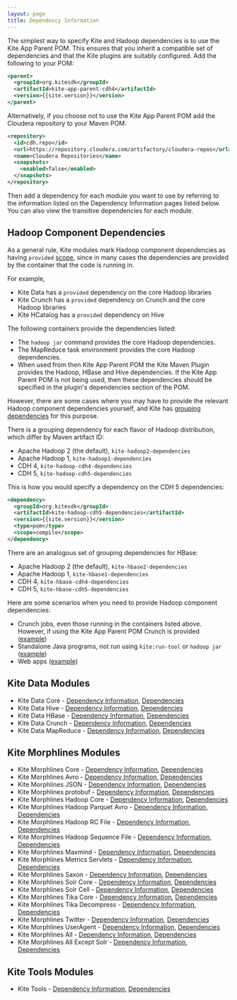 ```yaml
---
layout: page
title: Dependency Information
---
```


The simplest way to specify Kite and Hadoop dependencies is to use the Kite App Parent POM. This ensures that you inherit a compatible set of dependencies and that the Kite plugins are suitably configured. Add the following to your POM:
 
```xml
<parent>
  <groupId>org.kitesdk</groupId>
  <artifactId>kite-app-parent-cdh4</artifactId>
  <version>{{site.version}}</version>
</parent>
```

Alternatively, if you choose not to use the Kite App Parent POM add the Cloudera repository to your Maven POM:

```xml
<repository>
  <id>cdh.repo</id>
  <url>https://repository.cloudera.com/artifactory/cloudera-repos</url>
  <name>Cloudera Repositories</name>
  <snapshots>
    <enabled>false</enabled>
  </snapshots>
</repository>
```

Then add a dependency for each module you want to use by referring to the information listed on the Dependency Information pages listed below. You can also view the transitive dependencies for each module.

## Hadoop Component Dependencies

As a general rule, Kite modules mark Hadoop component dependencies as having `provided` [scope](http://maven.apache.org/guides/introduction/introduction-to-dependency-mechanism.html#Transitive_Dependencies), since in many cases the dependencies are provided by the container that the code is running in.

For example,

* Kite Data has a `provided` dependency on the core Hadoop libraries
* Kite Crunch has a `provided` dependency on Crunch and the core Hadoop libraries
* Kite HCatalog has a `provided` dependency on Hive

The following containers provide the dependencies listed:

* The `hadoop jar` command provides the core Hadoop dependencies.
* The MapReduce task environment provides the core Hadoop dependencies.
* When used from then Kite App Parent POM the Kite Maven Plugin provides the Hadoop, HBase and Hive dependencies. If the Kite App Parent POM is not being used, then these dependencies should be specified in the plugin's dependencies section of the POM.

However, there are some cases where you may have to provide the relevant Hadoop component dependencies yourself, and Kite has [grouping dependencies](http://books.sonatype.com/mvnref-book/reference/pom-relationships-sect-pom-best-practice.html) for this purpose.

There is a grouping dependency for each flavor of Hadoop distribution, which differ by Maven artifact ID:

* Apache Hadoop 2 (the default), `kite-hadoop2-dependencies`
* Apache Hadoop 1, `kite-hadoop1-dependencies`
* CDH 4, `kite-hadoop-cdh4-dependencies`
* CDH 5, `kite-hadoop-cdh5-dependencies`

This is how you would specify a dependency on the CDH 5 dependencies:

```xml
<dependency>
  <groupId>org.kitesdk</groupId>
  <artifactId>kite-hadoop-cdh5-dependencies</artifactId>
  <version>{{site.version}}</version>
  <type>pom</type>
  <scope>compile</scope>
</dependency>
```

There are an analogous set of grouping dependencies for HBase:

* Apache Hadoop 2 (the default), `kite-hbase2-dependencies`
* Apache Hadoop 1, `kite-hbase1-dependencies`
* CDH 4, `kite-hbase-cdh4-dependencies`
* CDH 5, `kite-hbase-cdh5-dependencies`

Here are some scenarios when you need to provide Hadoop component dependencies:

* Crunch jobs, even those running in the containers listed above. However, if using
 the Kite App Parent POM Crunch is provided ([example](https://github.com/cloudera/kite-examples/tree/master/demo/demo-crunch))
* Standalone Java programs, not run using `kite:run-tool` or `hadoop jar` ([example](https://github.com/cloudera/kite-examples/tree/master/dataset))
* Web apps ([example](https://github.com/cloudera/kite-examples/tree/master/logging-webapp))

## Kite Data Modules

* Kite Data Core - [Dependency Information](kite-data-core.html#Dependency_Information), [Dependencies](kite-data-core.html#Project_Dependencies)
* Kite Data Hive - [Dependency Information](kite-data-hive.html#Dependency_Information), [Dependencies](kite-data-hive.html#Project_Dependencies)
* Kite Data HBase - [Dependency Information](kite-data-hbase.html#Dependency_Information), [Dependencies](kite-data-hbase.html#Project_Dependencies)
* Kite Data Crunch - [Dependency Information](kite-data-crunch.html#Dependency_Information), [Dependencies](kite-data-crunch.html#Project_Dependencies)
* Kite Data MapReduce - [Dependency Information](kite-data-mapreduce.html#Dependency_Information), [Dependencies](kite-data-mapreduce.html#Project_Dependencies)

## Kite Morphlines Modules

* Kite Morphlines Core - [Dependency Information](kite-morphlines-core.html#Dependency_Information), [Dependencies](kite-morphlines-core.html#Project_Dependencies)
* Kite Morphlines Avro - [Dependency Information](kite-morphlines-avro.html#Dependency_Information), [Dependencies](kite-morphlines-avro.html#Project_Dependencies)
* Kite Morphlines JSON - [Dependency Information](kite-morphlines-json.html#Dependency_Information), [Dependencies](kite-morphlines-json.html#Project_Dependencies)
* Kite Morphlines protobuf - [Dependency Information](kite-morphlines-protobuf.html#Dependency_Information), [Dependencies](kite-morphlines-protobuf.html#Project_Dependencies)
* Kite Morphlines Hadoop Core - [Dependency Information](kite-morphlines-hadoop-core.html#Dependency_Information), [Dependencies](kite-morphlines-hadoop-core.html#Project_Dependencies)
* Kite Morphlines Hadoop Parquet Avro - [Dependency Information](kite-morphlines-hadoop-parquet-avro.html#Dependency_Information), [Dependencies](kite-morphlines-hadoop-parquet-avro.html#Project_Dependencies)
* Kite Morphlines Hadoop RC File - [Dependency Information](kite-morphlines-hadoop-rcfile.html#Dependency_Information), [Dependencies](kite-morphlines-hadoop-rcfile.html#Project_Dependencies)
* Kite Morphlines Hadoop Sequence File - [Dependency Information](kite-morphlines-hadoop-sequencefile.html#Dependency_Information), [Dependencies](kite-morphlines-hadoop-sequencefile.html#Project_Dependencies)
* Kite Morphlines Maxmind - [Dependency Information](kite-morphlines-maxmind.html#Dependency_Information), [Dependencies](kite-morphlines-maxmind.html#Project_Dependencies)
* Kite Morphlines Metrics Servlets - [Dependency Information](kite-morphlines-metrics-servlets.html#Dependency_Information), [Dependencies](kite-morphlines-metrics-servlets.html#Project_Dependencies)
* Kite Morphlines Saxon - [Dependency Information](kite-morphlines-saxon.html#Dependency_Information), [Dependencies](kite-morphlines-saxon.html#Project_Dependencies)
* Kite Morphlines Solr Core - [Dependency Information](kite-morphlines-solr-core.html#Dependency_Information), [Dependencies](kite-morphlines-solr-core.html#Project_Dependencies)
* Kite Morphlines Solr Cell - [Dependency Information](kite-morphlines-solr-cell.html#Dependency_Information), [Dependencies](kite-morphlines-solr-cell.html#Project_Dependencies)
* Kite Morphlines Tika Core - [Dependency Information](kite-morphlines-tika-core.html#Dependency_Information), [Dependencies](kite-morphlines-tika-core.html#Project_Dependencies)
* Kite Morphlines Tika Decompress -  [Dependency Information](kite-morphlines-tika-decompress.html#Dependency_Information), [Dependencies](kite-morphlines-tika-decompress.html#Project_Dependencies)
* Kite Morphlines Twitter - [Dependency Information](kite-morphlines-twitter.html#Dependency_Information), [Dependencies](kite-morphlines-twitter.html#Project_Dependencies)
* Kite Morphlines UserAgent - [Dependency Information](kite-morphlines-useragent.html#Dependency_Information), [Dependencies](kite-morphlines-useragent.html#Project_Dependencies)
* Kite Morphlines All - [Dependency Information](kite-morphlines-all.html#Dependency_Information), [Dependencies](kite-morphlines-all.html#Project_Dependencies)
* Kite Morphlines All Except Solr - [Dependency Information](kite-morphlines-all-except-solr.html#Dependency_Information), [Dependencies](kite-morphlines-all-except-solr.html#Project_Dependencies)

## Kite Tools Modules

* Kite Tools - [Dependency Information](kite-tools.html#Dependency_Information), [Dependencies](kite-tools.html#Project_Dependencies)
